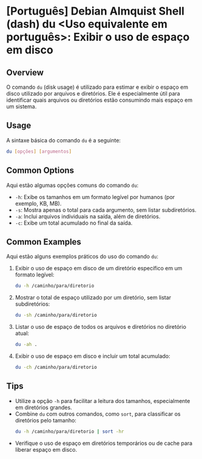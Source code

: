 # [Português] Debian Almquist Shell (dash) du <Uso equivalente em português>: Exibir o uso de espaço em disco

## Overview
O comando `du` (disk usage) é utilizado para estimar e exibir o espaço em disco utilizado por arquivos e diretórios. Ele é especialmente útil para identificar quais arquivos ou diretórios estão consumindo mais espaço em um sistema.

## Usage
A sintaxe básica do comando `du` é a seguinte:

```bash
du [opções] [argumentos]
```

## Common Options
Aqui estão algumas opções comuns do comando `du`:

- `-h`: Exibe os tamanhos em um formato legível por humanos (por exemplo, KB, MB).
- `-s`: Mostra apenas o total para cada argumento, sem listar subdiretórios.
- `-a`: Inclui arquivos individuais na saída, além de diretórios.
- `-c`: Exibe um total acumulado no final da saída.

## Common Examples
Aqui estão alguns exemplos práticos do uso do comando `du`:

1. Exibir o uso de espaço em disco de um diretório específico em um formato legível:
   ```bash
   du -h /caminho/para/diretorio
   ```

2. Mostrar o total de espaço utilizado por um diretório, sem listar subdiretórios:
   ```bash
   du -sh /caminho/para/diretorio
   ```

3. Listar o uso de espaço de todos os arquivos e diretórios no diretório atual:
   ```bash
   du -ah .
   ```

4. Exibir o uso de espaço em disco e incluir um total acumulado:
   ```bash
   du -ch /caminho/para/diretorio
   ```

## Tips
- Utilize a opção `-h` para facilitar a leitura dos tamanhos, especialmente em diretórios grandes.
- Combine `du` com outros comandos, como `sort`, para classificar os diretórios pelo tamanho:
  ```bash
  du -h /caminho/para/diretorio | sort -hr
  ```
- Verifique o uso de espaço em diretórios temporários ou de cache para liberar espaço em disco.